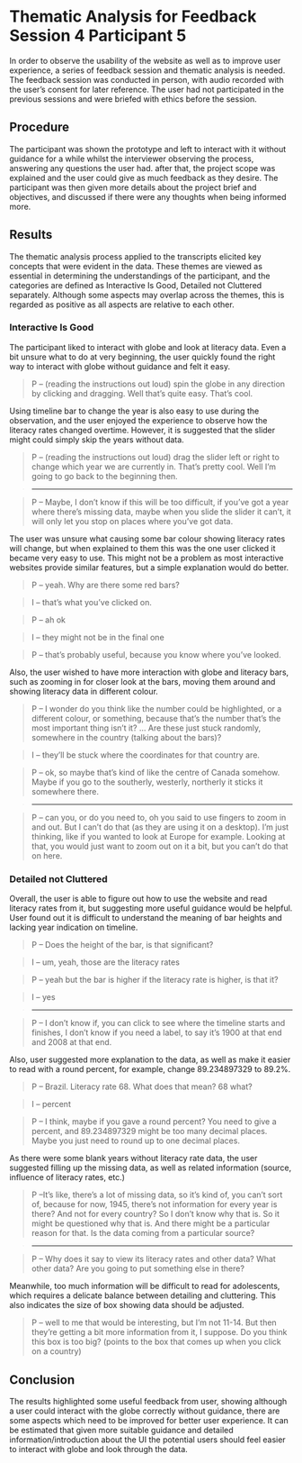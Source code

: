 # Thematic Analysis for Feedback Session 4 Participant 5 
In order to observe the usability of the website as well as to improve user experience, a series of feedback session and thematic analysis is needed. The feedback session was conducted in person, with audio recorded with the user’s consent for later reference. The user had not participated in the previous sessions and were briefed with ethics before the session. 
## Procedure
The participant was shown the prototype and left to interact with it without guidance for a while whilst the interviewer observing the process, answering any questions the user had. after that, the project scope was explained and the user could give as much feedback as they desire. The participant was then given more details about the project brief and objectives, and discussed if there were any thoughts when being informed more.
##  Results
The thematic analysis process applied to the transcripts elicited key concepts that were evident in the data. These themes are viewed as essential in determining the understandings of the participant, and the categories are defined as Interactive Is Good, Detailed not Cluttered separately. Although some aspects may overlap across the themes, this is regarded as positive as all aspects are relative to each other. 
###  Interactive Is Good
The participant liked to interact with globe and look at literacy data. Even a bit unsure what to do at very beginning, the user quickly found the right way to interact with globe without guidance and felt it easy.
> P – (reading the instructions out loud) spin the globe in any direction by clicking and dragging. Well that’s quite easy. That’s cool. 

Using timeline bar to change the year is also easy to use during the observation, and the user enjoyed the experience to observe how the literacy rates changed overtime. However, it is suggested that the slider might could simply skip the years without data.

> P – (reading the instructions out loud) drag the slider left or right to change which year we are currently in. That’s pretty cool. Well I’m going to go back to the beginning then. 

> ---

> P – Maybe, I don’t know if this will be too difficult, if you’ve got a year where there’s missing data, maybe when you slide the slider it can’t, it will only let you stop on places where you’ve got data. 

The user was unsure what causing some bar colour showing literacy rates will change, but when explained to them this was the one user clicked it became very easy to use. This might not be a problem as most interactive websites provide similar features, but a simple explanation would do better.

> P – yeah. Why are there some red bars? 

> I – that’s what you’ve clicked on. 

> P – ah ok 

> I – they might not be in the final one 

> P – that’s probably useful, because you know where you’ve looked. 

Also, the user wished to have more interaction with globe and literacy bars, such as zooming in for closer look at the bars, moving them around and showing literacy data in different colour. 

> P – I wonder do you think like the number could be highlighted, or a different colour, or something, because that’s the number that’s the most important thing isn’t it? … Are these just stuck randomly, somewhere in the country (talking about the bars)? 

> I – they’ll be stuck where the coordinates for that country are. 

> P – ok, so maybe that’s kind of like the centre of Canada somehow. Maybe if you go to the southerly, westerly, northerly it sticks it somewhere there. 

> ---

> P – can you, or do you need to, oh you said to use fingers to zoom in and out. But I can’t do that (as they are using it on a desktop). I’m just thinking, like if you wanted to look at Europe for example. Looking at that, you would just want to zoom out on it a bit, but you can’t do that on here. 
### Detailed not Cluttered
Overall, the user is able to figure out how to use the website and read literacy rates from it, but suggesting more useful guidance would be helpful. User found out it is difficult to understand the meaning of bar heights and lacking year indication on timeline.
> P – Does the height of the bar, is that significant? 

> I – um, yeah, those are the literacy rates 

> P – yeah but the bar is higher if the literacy rate is higher, is that it?
 
> I – yes 

> ---

> P – I don’t know if, you can click to see where the timeline starts and finishes, I don’t know if you need a label, to say it’s 1900 at that end and 2008 at that end. 

Also, user suggested more explanation to the data, as well as make it easier to read with a round percent, for example, change 89.234897329 to 89.2%.

> P – Brazil. Literacy rate 68. What does that mean? 68 what? 

> I – percent 

> P – I think, maybe if you gave a round percent? You need to give a percent, and 89.234897329 might be too many decimal places. Maybe you just need to round up to one decimal places. 

As there were some blank years without literacy rate data, the user suggested filling up the missing data, as well as related information (source, influence of literacy rates, etc.) 

> P –It’s like, there’s a lot of missing data, so it’s kind of, you can’t sort of, because for now, 1945, there’s not information for every year is there? And not for every country? So I don’t know why that is. So it might be questioned why that is. And there might be a particular reason for that. Is the data coming from a particular source? 

>---

> P – Why does it say to view its literacy rates and other data? What other data? Are you going to put something else in there? 

Meanwhile, too much information will be difficult to read for adolescents, which requires a delicate balance between detailing and cluttering. This also indicates the size of box showing data should be adjusted.

> P – well to me that would be interesting, but I’m not 11-14. But then they’re getting a bit more information from it, I suppose. Do you think this box is too big? (points to the box that comes up when you click on a country) 
## Conclusion
The results highlighted some useful feedback from user, showing although a user could interact with the globe correctly without guidance, there are some aspects which need to be improved for better user experience. It can be estimated that given more suitable guidance and detailed information/introduction about the UI the potential users should feel easier to interact with globe and look through the data.


